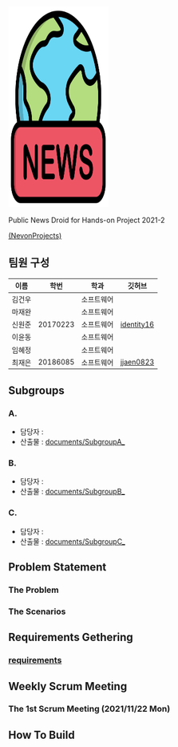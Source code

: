 <img src="https://github.com/HANDSON-Project/PublicNewsDroid/blob/develop/image/logo.png"  width="200" height="400"/>

Public News Droid for Hands-on Project 2021-2

[(NevonProjects)](https://nevonprojects.com/public-news-droid/)

## 팀원 구성

| 이름   | 학번     | 학과       | 깃허브                                        |
| ------ | -------- | ---------- | --------------------------------------------- |
| 김건우 |  | 소프트웨어 | [](https://github.com/) |
| 마재완 |  | 소프트웨어 | [](https://github.com/)             |
| 신원준 | 20170223 | 소프트웨어 | [identity16](https://github.com/identity16)   |
| 이윤동 |  | 소프트웨어 | [](https://github.com/)       |
| 임혜정 |  | 소프트웨어   | [](https://github.com/)       |
| 최재은 | 20186085 | 소프트웨어   | [jjaen0823](https://github.com/jjaen0823)       |


## Subgroups

### A. 


- 담당자 : 
- 산출물 : [documents/SubgroupA_](https://github.com/HANDSON-Project/PublicNewsDroid)

### B. 


- 담당자 : 
- 산출물 : [documents/SubgroupB_](https://github.com/HANDSON-Project/PublicNewsDroid)

### C. 


- 담당자 : 
- 산출물 : [documents/SubgroupC_](https://github.com/HANDSON-Project/PublicNewsDroid)


## Problem Statement

### The Problem



### The Scenarios


## Requirements Gethering
### [requirements](https://github.com/HANDSON-Project/PublicNewsDroid/blob/develop/documents/Requirements.pdf)

## Weekly Scrum Meeting
### The 1st Scrum Meeting (2021/11/22 Mon)


## How To Build


